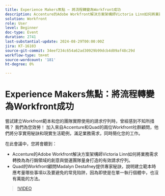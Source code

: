 ```yaml
---
title: Experience Makers焦點 — 將流程轉變為Workfront成功
description: Accenture的Adobe Workfront解決方案架構師Victoria Linn如何將業務需求轉換為為行銷領域的創意與營運團隊量身打造的有效請求佇列。  Quad的Workfront顧問Madalyn Destafney提供專家秘訣，說明建立範本時應考量哪些事項以及要避免的常見陷阱，因為即使是在單一執行個體中，也沒有萬能的方法。
solution: Workfront
role: User
level: Beginner
doc-type: Event
duration: 2741
last-substantial-update: 2024-08-29T00:00:00Z
jira: KT-16103
source-git-commit: 34eef234c654a62ad30929b99dcb4d09af48c29d
workflow-type: tm+mt
source-wordcount: '181'
ht-degree: 0%

---
```



# Experience Makers焦點：將流程轉變為Workfront成功

嘗試建立Workfront範本和您的團隊實際使用的請求佇列時，曾經感到不知所措嗎？ 我們為您效勞！ 加入來自Accenture和Quad的兩位Workfront社群顧問，他們將分享實用秘訣和現實生活範例，滿足業務需求，同時簡化您的工作。

在此會議中，您將會聽到：

* Accenture的Adobe Workfront解決方案架構師Victoria Linn如何將業務需求轉換為為行銷領域的創意與營運團隊量身打造的有效請求佇列。
* Quad的Workfront顧問Madalyn Destafney提供專家秘訣，說明建立範本時應考量哪些事項以及要避免的常見陷阱，因為即使是在單一執行個體中，也沒有萬能的方法。

>[!VIDEO](https://video.tv.adobe.com/v/3433218/?learn=on)
